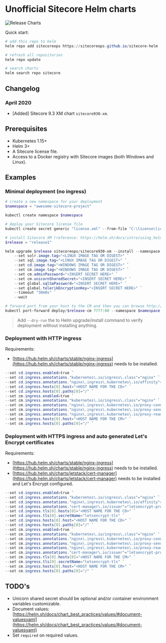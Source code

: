 # Unofficial Sitecore Helm charts

![Release Charts](https://github.com/sitecoreops/sitecore-helm/workflows/Release%20Charts/badge.svg)

Quick start:

```powershell
# add this repo to helm
helm repo add sitecoreops https://sitecoreops.github.io/sitecore-helm

# refresh all repositories
helm repo update

# search charts
helm search repo sitecore
```

## Changelog

### April 2020

- [Added] Sitecore 9.3 XM chart `sitecore930-xm`.

## Prerequisites

- Kubernetes 1.15+
- Helm 3+
- A Sitecore license file.
- Access to a Docker registry with Sitecore images (both Windows and Linux).

## Examples

### Minimal deployment (no ingress)

```powershell
# create a new namespace for your deployment
$namespace = "awesome-sitecore-project"

kubectl create namespace $namespace

# deploy your Sitecore license file
kubectl create secret generic "license.xml" --from-file "C:\license\license.xml" --namespace $namespace

# install Sitecore XM (reference: https://helm.sh/docs/intro/using_helm/)
$release = "release1"

helm upgrade $release sitecoreops/sitecore930-xm --install --namespace $namespace `
    --set solr.image.tag="<LINUX IMAGE TAG OR DIGEST>" `
    --set sql.image.tag="<LINUX IMAGE TAG OR DIGEST>" `
    --set cd.image.tag="<WINDOWS IMAGE TAG OR DIGEST>" `
    --set cm.image.tag="<WINDOWS IMAGE TAG OR DIGEST>" `
    --set cm.adminPassword="<INSERT SECRET HERE>" `
    --set cm.unicornSharedSecret="<INSERT SECRET HERE>" `
    --set global.sqlSaPassword="<INSERT SECRET HERE>" `
    --set global.telerikEncryptionKey="<INSERT SECRET HERE>" `
    --timeout "30m0s" `
    --wait

# forward port from your host to the CM and then you can browse http://localhost:7777
kubectl port-forward deploy/$release-cm 7777:80 --namespace $namespace
```

> Add `--dry-run` the to Helm upgrade/install command to verify deployment without installing anything.

### Deployment with HTTP ingress

Requirements:

- [https://hub.helm.sh/charts/stable/nginx-ingress](https://hub.helm.sh/charts/stable/nginx-ingress) needs to be installed.

```powershell
--set cd.ingress.enabled=true `
--set cd.ingress.annotations."kubernetes\.io/ingress\.class"="nginx" `
--set cd.ingress.annotations."nginx\.ingress\.kubernetes\.io/affinity"="cookie" `
--set cd.ingress.hosts[0].host="<HOST NAME FOR THE CD>" `
--set cd.ingress.hosts[0].paths[0]="/" `
--set cm.ingress.enabled=true `
--set cm.ingress.annotations."kubernetes\.io/ingress\.class"="nginx" `
--set cm.ingress.annotations."nginx\.ingress\.kubernetes\.io/proxy-connect-timeout"="60s" `
--set cm.ingress.annotations."nginx\.ingress\.kubernetes\.io/proxy-send-timeout"="60s" `
--set cm.ingress.annotations."nginx\.ingress\.kubernetes\.io/proxy-read-timeout"="60s" `
--set cm.ingress.hosts[0].host="<HOST NAME FOR THE CM>" `
--set cm.ingress.hosts[0].paths[0]="/" `
```

### Deployment with HTTPS ingress and auto generated Let's Encrypt certificates

Requirements:

- [https://hub.helm.sh/charts/stable/nginx-ingress](https://hub.helm.sh/charts/stable/nginx-ingress) needs to be installed.
- [https://hub.helm.sh/charts/jetstack/cert-manager](https://hub.helm.sh/charts/jetstack/cert-manager) needs to be installed and Let's Encrypt configured.

```powershell
--set cd.ingress.enabled=true `
--set cd.ingress.annotations."kubernetes\.io/ingress\.class"="nginx" `
--set cd.ingress.annotations."nginx\.ingress\.kubernetes\.io/affinity"="cookie" `
--set cd.ingress.annotations."cert-manager\.io/issuer"="letsencrypt-prod" `
--set cd.ingress.tls[0].hosts[0]="<HOST NAME FOR THE CD>" `
--set cd.ingress.tls[0].secretName="letsencrypt-tls" `
--set cd.ingress.hosts[0].host="<HOST NAME FOR THE CD>" `
--set cd.ingress.hosts[0].paths[0]="/" `
--set cm.ingress.enabled=true `
--set cm.ingress.annotations."kubernetes\.io/ingress\.class"="nginx" `
--set cm.ingress.annotations."nginx\.ingress\.kubernetes\.io/proxy-connect-timeout"="60s" `
--set cm.ingress.annotations."nginx\.ingress\.kubernetes\.io/proxy-send-timeout"="60s" `
--set cm.ingress.annotations."nginx\.ingress\.kubernetes\.io/proxy-read-timeout"="60s" `
--set cm.ingress.annotations."cert-manager\.io/issuer"="letsencrypt-prod" `
--set cm.ingress.tls[0].hosts[0]="<HOST NAME FOR THE CM>" `
--set cm.ingress.tls[0].secretName="letsencrypt-tls" `
--set cm.ingress.hosts[0].host="<HOST NAME FOR THE CM>" `
--set cm.ingress.hosts[0].paths[0]="/" `
```

## TODO's

- Unicorn shared secret should be optional and/or container environment variables customizable.
- Document values: [https://helm.sh/docs/chart_best_practices/values/#document-valuesyaml](https://helm.sh/docs/chart_best_practices/values/#document-valuesyaml)
- Set `required` on required values.
